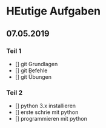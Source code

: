 # HEutige Aufgaben
## 07.05.2019

### Teil 1
- [] git Grundlagen
- [] git Befehle
- [] git Übungen

### Teil 2
- [] python 3.x installieren
- [] erste schrie mit python
- [] programmieren mit python
